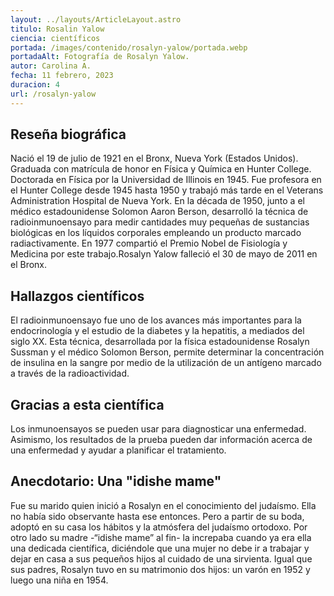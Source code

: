 ```yaml
---
layout: ../layouts/ArticleLayout.astro
titulo: Rosalin Yalow
ciencia: científicos
portada: /images/contenido/rosalyn-yalow/portada.webp
portadaAlt: Fotografía de Rosalyn Yalow.
autor: Carolina A.
fecha: 11 febrero, 2023
duracion: 4
url: /rosalyn-yalow
---
```


## Reseña biográfica

Nació el 19 de julio de 1921 en el Bronx, Nueva York (Estados Unidos). Graduada con matrícula de honor en Física y Química en Hunter College. Doctorada en Física por la Universidad de Illinois en 1945. Fue profesora en el Hunter College desde 1945 hasta 1950 y trabajó más tarde en el Veterans Administration Hospital de Nueva York. En la década de 1950, junto a el médico estadounidense Solomon Aaron Berson, desarrolló la técnica de radioinmunoensayo para medir cantidades muy pequeñas de sustancias biológicas en los líquidos corporales empleando un producto marcado radiactivamente. En 1977 compartió el Premio Nobel de Fisiología y Medicina por este trabajo.Rosalyn Yalow falleció el 30 de mayo de 2011 en el Bronx.

## Hallazgos científicos

El radioinmunoensayo fue uno de los avances más importantes para la endocrinología y el estudio de la diabetes y la hepatitis, a mediados del siglo XX. Esta técnica, desarrollada por la física estadounidense Rosalyn Sussman y el médico Solomon Berson, permite determinar la concentración de insulina en la sangre por medio de la utilización de un antígeno marcado a través de la radioactividad. 

## Gracias a esta científica

Los inmunoensayos se pueden usar para diagnosticar una enfermedad. Asimismo, los resultados de la prueba pueden dar información acerca de una enfermedad y ayudar a planificar el tratamiento.

## Anecdotario: Una "idishe mame"

Fue su marido quien inició a Rosalyn en el conocimiento del judaísmo. Ella no había sido observante hasta ese entonces. Pero a partir de su boda, adoptó en su casa los hábitos y la atmósfera del judaísmo ortodoxo. Por otro lado su madre -“idishe mame” al fin- la increpaba cuando ya era ella una dedicada científica, diciéndole que una mujer no debe ir a trabajar y dejar en casa a sus pequeños hijos al cuidado de una sirvienta. Igual que sus padres, Rosalyn tuvo en su matrimonio dos hijos: un varón en 1952 y luego una niña en 1954.